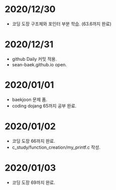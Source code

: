 # 2020/12/30
- 코딩 도장 구조체와 포인터 부분 학습. (63.6까지 완료)

# 2020/12/31
- github Daily 커밋 적용.
- sean-baek.github.io open.

# 2020/01/01
- baekjoon 문제 품.
- coding dojang 65까지 공부 완료.

# 2020/01/02
- 코딩 도장 66까지 완료.
- c_study/function_creation/my_printf.c 작성.

# 2020/01/03
- 코딩 도장 69까지 완료.
